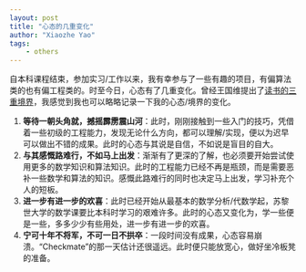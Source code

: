 ```yaml
---
layout: post
title: "心态的几重变化"
author: "Xiaozhe Yao"
tags:
    - others
---
```


自本科课程结束，参加实习/工作以来，我有幸参与了一些有趣的项目，有偏算法类的也有偏工程类的。时至今日，心态有了几重变化。曾经王国维提出了[读书的三重境界](https://zh.wikipedia.org/wiki/%E7%8E%8B%E5%9B%BD%E7%BB%B4#%E4%BA%BA%E7%94%9F%E4%B8%89%E9%87%8D%E5%A2%83%E7%95%8C)，我感觉到我也可以略略记录一下我的心态/境界的变化。

1. **等待一朝头角就，撼摇霹雳震山河**：此时，刚刚接触到一些入门的技巧，凭借着一些初级的工程能力，发现无论什么方向，都可以理解/实现，便以为迟早可以做出不错的成果。此时的心态与其说是自信，不如说是盲目的自大。
2. **与其感慨路难行，不如马上出发**：渐渐有了更深的了解，也必须要开始尝试使用更多的数学知识和算法知识。此时的工程能力已经不再是瓶颈，而是需要恶补一些数学和算法的知识。感慨此路难行的同时也决定马上出发，学习补充个人的短板。
3. **进一步有进一步的欢喜**：此时已经开始从最基本的数学分析/代数学起，苏黎世大学的数学课要比本科时学习的艰难许多。此时的心态又变化为，学一些便是一些，多多少少有些用处，进一步有进一步的欢喜。
4. **宁可十年不将军，不可一日不拱卒**：一段时间没有成果，心态容易崩溃。“Checkmate”的那一天估计还很遥远。此时便只能放宽心，做好坐冷板凳的准备。